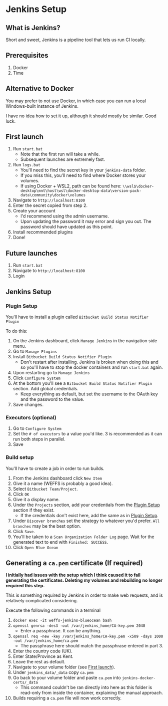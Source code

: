 # Jenkins Setup

## What is Jenkins?
Short and sweet, Jenkins is a pipeline tool that lets us run CI locally.

## Prerequisites
1. Docker
2. Time

## Alternative to Docker
You may prefer to not use Docker, in which case you can run a local Windows-built instance of Jenkins.

I have no idea how to set it up, although it should mostly be similar. Good luck.

## First launch
1. Run `start.bat`
    - Note that the first run will take a while.
    - Subsequent launches are extremely fast.
2. Run `logs.bat`
    - You'll need to find the secret key in your `jenkins-data` folder.
    - If you miss this, you'll need to find where Docker stores your volumes.
    - If using Docker + WSL2, path can be found here: `\\wsl$\docker-desktop\mnt\host\wsl\docker-desktop-data\version-pack-data\community\docker\volumes`
3. Navigate to `http://localhost:8100`
4. Enter the secret copied from step 2.
5. Create your account
   - I'd recommend using the admin username.
    - Upon updating the password it may error and sign you out. The password should have updated as this point.
6. Install recommended plugins
7. Done!

## Future launches
1. Run `start.bat`
2. Navigate to `http://localhost:8100`
3. Login

## Jenkins Setup

### Plugin Setup
You'll have to install a plugin called `Bitbucket Build Status Notifier Plugin`

To do this:
1. On the Jenkins dashboard, click `Manage Jenkins` in the navigation side menu.
2. Go to `Manage Plugins`
3. Install `Bitbucket Build Status Notifier Plugin`
   - Don't restart after installing. Jenkins is broken when doing this and so you'll have to stop the docker containers and run `start.bat` again.
4. Upon restarting go to `Manage Jenkins`
5. Click `Configure System`
6. At the bottom you'll see a `Bitbucket Build Status Notifier Plugin` section. Add global credentials.
   - Keep everything as default, but set the username to the OAuth key and the password to the value.
7. Save changes.

### Executors (optional)
1. Go to `Configure System`
2. Set the `# of executors` to a value you'd like. 3 is recommended as it can run both steps in parallel.
3. Save

### Build setup
You'll have to create a job in order to run builds.

1. From the Jenkins dashboard click `New Item`
2. Give it a name (WEFFS is probably a good idea).
3. Select `Bitbucket Team/Project`.
4. Click `OK`
5. Give it a display name.
6. Under the `Projects` section, add your credentials from the [Plugin Setup](#plugin-setup) section if they exist.
   - If the credentials don't exist here, add the same as in [Plugin Setup](#plugin-setup).
7. Under `Discover branches` set the strategy to whatever you'd prefer. `All branches` may be the best option.
8. Click `Save`.
9. You'll be taken to a `Scan Organization Folder Log` page. Wait for the generated text to end with `Finished: SUCCESS`.
10. Click `Open Blue Ocean`

## Generating a `ca.pem` certificate (If required)

**I initially had issues with the setup which I think caused it to fail generating the certificates.
Deleting my volumes and rebuilding no longer required this step.**

This is something required by Jenkins in order to make web requests, and is relatively complicated considering.

Execute the following commands in a terminal
1. `docker exec -it weffs-jenkins-blueocean bash`
2. `openssl genrsa -des3 -out /var/jenkins_home/CA-key.pem 2048`
    - Enter a passphrase. It can be anything.
3. `openssl req -new -key /var/jenkins_home/CA-key.pem -x509 -days 1000 -out /var/jenkins_home/ca.pem`
    - The passphrase here should match the passphrase entered in part 3.
4. Enter the country code (UK).
5. Enter State/Province as Kent.
6. Leave the rest as default.
7. Navigate to your volume folder (see [First launch](#first-launch)).
8. Under `jenkins_data/_data` copy `ca.pem`
9. Go back to your volume folder and paste `ca.pem` into `jenkins-docker-certs/_data`
    - This command couldn't be ran directly into here as this folder is read-only from inside the container, explaining the manual approach.
10. Builds requiring a `ca.pem` file will now work correctly.